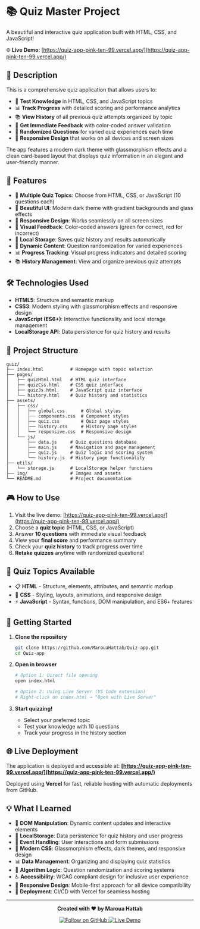 # 📚 Quiz Master Project

A beautiful and interactive quiz application built with HTML, CSS, and JavaScript!

🌐 **Live Demo**: [https://quiz-app-pink-ten-99.vercel.app/](https://quiz-app-pink-ten-99.vercel.app/)

## 📝 Description

This is a comprehensive quiz application that allows users to:

- 🧠 **Test Knowledge** in HTML, CSS, and JavaScript topics
- 📊 **Track Progress** with detailed scoring and performance analytics
- 📚 **View History** of all previous quiz attempts organized by topic
- 🎯 **Get Immediate Feedback** with color-coded answer validation
- 🔄 **Randomized Questions** for varied quiz experiences each time
- 📱 **Responsive Design** that works on all devices and screen sizes

The app features a modern dark theme with glassmorphism effects and a clean card-based layout that displays quiz information in an elegant and user-friendly manner.

## 🚀 Features

- 🎯 **Multiple Quiz Topics**: Choose from HTML, CSS, or JavaScript (10 questions each)
- 🎨 **Beautiful UI**: Modern dark theme with gradient backgrounds and glass effects
- 📱 **Responsive Design**: Works seamlessly on all screen sizes
- 🌈 **Visual Feedback**: Color-coded answers (green for correct, red for incorrect)
- 💾 **Local Storage**: Saves quiz history and results automatically
- 🔄 **Dynamic Content**: Question randomization for varied experiences
- 📊 **Progress Tracking**: Visual progress indicators and detailed scoring
- 📚 **History Management**: View and organize previous quiz attempts

## 🛠️ Technologies Used

- **HTML5**: Structure and semantic markup
- **CSS3**: Modern styling with glassmorphism effects and responsive design
- **JavaScript (ES6+)**: Interactive functionality and local storage management
- **LocalStorage API**: Data persistence for quiz history and results

## 📁 Project Structure

```
quiz/
├── index.html          # Homepage with topic selection
├── pages/
│   ├── quizHtml.html   # HTML quiz interface
│   ├── quizCss.html    # CSS quiz interface
│   ├── quizJs.html     # JavaScript quiz interface
│   └── history.html    # Quiz history and statistics
├── assets/
│   ├── css/
│   │   ├── global.css      # Global styles
│   │   ├── components.css  # Component styles
│   │   ├── quiz.css        # Quiz page styles
│   │   ├── history.css     # History page styles
│   │   └── responsive.css  # Responsive design
│   └── js/
│       ├── data.js     # Quiz questions database
│       ├── main.js     # Navigation and page management
│       ├── quiz.js     # Quiz logic and scoring system
│       └── history.js  # History page functionality
├── utils/
│   └── storage.js      # LocalStorage helper functions
├── img/                # Images and assets
└── README.md           # Project documentation
```

## 🎮 How to Use

1. Visit the live demo: [https://quiz-app-pink-ten-99.vercel.app/](https://quiz-app-pink-ten-99.vercel.app/)
2. Choose a **quiz topic** (HTML, CSS, or JavaScript)
3. Answer **10 questions** with immediate visual feedback
4. View your **final score** and performance summary
5. Check your **quiz history** to track progress over time
6. **Retake quizzes** anytime with randomized questions!

## 🧠 Quiz Topics Available

- 📋 **HTML** - Structure, elements, attributes, and semantic markup
- 🎨 **CSS** - Styling, layouts, animations, and responsive design
- ⚡ **JavaScript** - Syntax, functions, DOM manipulation, and ES6+ features

## 🚀 Getting Started

1. **Clone the repository**

   ```bash
   git clone https://github.com/MarouaHattab/Quiz-app.git
   cd Quiz-app
   ```

2. **Open in browser**

   ```bash
   # Option 1: Direct file opening
   open index.html

   # Option 2: Using Live Server (VS Code extension)
   # Right-click on index.html → "Open with Live Server"
   ```

3. **Start quizzing!**
   - Select your preferred topic
   - Test your knowledge with 10 questions
   - Track your progress in the history section

## 🌐 Live Deployment

The application is deployed and accessible at: **[https://quiz-app-pink-ten-99.vercel.app/](https://quiz-app-pink-ten-99.vercel.app/)**

Deployed using **Vercel** for fast, reliable hosting with automatic deployments from GitHub.

## 💡 What I Learned

- 🔗 **DOM Manipulation**: Dynamic content updates and interactive elements
- 💾 **LocalStorage**: Data persistence for quiz history and user progress
- 🎯 **Event Handling**: User interactions and form submissions
- 🎨 **Modern CSS**: Glassmorphism effects, dark themes, and responsive design
- 📊 **Data Management**: Organizing and displaying quiz statistics
- 🔄 **Algorithm Logic**: Question randomization and scoring systems
- ♿ **Accessibility**: WCAG compliant design for inclusive user experience
- 📱 **Responsive Design**: Mobile-first approach for all device compatibility
- 🚀 **Deployment**: CI/CD with Vercel for seamless hosting

---

<p align="center">
  <strong>Created with ❤️ by Maroua Hattab</strong>
</p>

<p align="center">
  <a href="https://github.com/MarouaHattab">
    <img src="https://img.shields.io/badge/GitHub-Follow-black?style=social&logo=github" alt="Follow on GitHub">
  </a>
  <a href="https://quiz-app-pink-ten-99.vercel.app/">
    <img src="https://img.shields.io/badge/Live-Demo-brightgreen?style=social&logo=vercel" alt="Live Demo">
  </a>
</p>